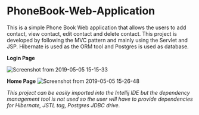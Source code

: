 # PhoneBook-Web-Application
This is a simple Phone Book Web application that allows the users to add contact, view contact, edit contact and delete contact.
This project is developed by following the MVC pattern and mainly using the Servlet and JSP. Hibernate is used as the ORM tool and 
Postgres is used as database.

**Login Page**


![Screenshot from 2019-05-05 15-15-33](https://user-images.githubusercontent.com/25443317/57199126-75227900-6f49-11e9-9f8d-99e03994689a.png)

**Home Page**
![Screenshot from 2019-05-05 15-26-48](https://user-images.githubusercontent.com/25443317/57199192-3e992e00-6f4a-11e9-87aa-5199f5694177.png)

*This project can be easily imported into the Intellij IDE but the dependency management tool is not used so the user will have to provide 
dependencies for Hibernate, JSTL tag, Postgres JDBC drive.*

